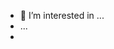 
- 👀 I’m interested in ...
- ...
-

<!---
Matygato/Matygato is a ✨ special ✨ repository because its `README.md` (this file) appears on your GitHub profile.
You can click the Preview link to take a look at your changes.
--->
